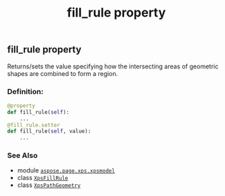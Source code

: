 ﻿---
title: fill_rule property
second_title: Aspose.Page for Python via .NET API References
description: 
type: docs
weight: 130
url: /python-net/aspose.page.xps.xpsmodel/xpspathgeometry/fill_rule/
is_root: false
---

## fill_rule property


Returns/sets the value specifying how the intersecting areas of geometric
shapes are combined to form a region.
### Definition:
```python
@property
def fill_rule(self):
    ...
@fill_rule.setter
def fill_rule(self, value):
    ...
```

### See Also
* module [`aspose.page.xps.xpsmodel`](../../)
* class [`XpsFillRule`](/page/python-net/aspose.page.xps.xpsmodel/xpsfillrule)
* class [`XpsPathGeometry`](/page/python-net/aspose.page.xps.xpsmodel/xpspathgeometry)

